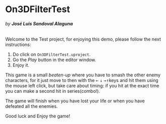 # On3DFilterTest

###### 																																	by **José Luis Sandoval Alaguna**

Welcome to the Test project, for enjoying this demo, please follow the next instructions:

1. Do click on `On3DFilterTest.uproject`.
2. Go the *Play* button in the editor window.
3. Enjoy it.

This game is a small *beaten-up* where you have to smash the other enemy characters, for it just move to then with the <kbd>←</kbd> <kbd>↓</kbd> <kbd>→</kbd><kbd>↑</kbd>keys and hit them using the mouse left click, but take care about timing: if you hit at the exact time you can make a second hit in series(combo!).

The game will finish when you have lost your life or when you have defeated all the enemies.

Good luck and Enjoy the game!